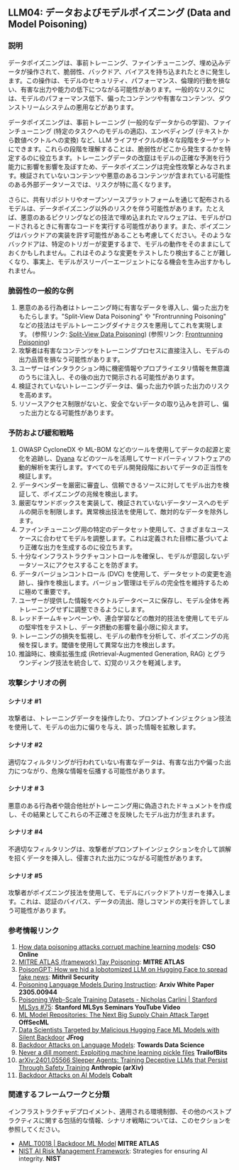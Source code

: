 ## LLM04: データおよびモデルポイズニング (Data and Model Poisoning)

### 説明

データポイズニングは、事前トレーニング、ファインチューニング、埋め込みデータが操作されて、脆弱性、バックドア、バイアスを持ち込まれたときに発生します。この操作は、モデルのセキュリティ、パフォーマンス、倫理的行動を損ない、有害な出力や能力の低下につながる可能性があります。一般的なリスクには、モデルのパフォーマンス低下、偏ったコンテンツや有害なコンテンツ、ダウンストリームシステムの悪用などがあります。

データポイズニングは、事前トレーニング (一般的なデータからの学習)、ファインチューニング (特定のタスクへのモデルの適応)、エンベディング (テキストから数値ベクトルへの変換) など、LLM ライフサイクルの様々な段階をターゲットにできます。これらの段階を理解することは、脆弱性がどこから発生するかを特定するのに役立ちます。トレーニングデータの改竄はモデルの正確な予測を行う能力に影響を影響を及ぼすため、データポイズニングは完全性攻撃とみなされます。検証されていないコンテンツや悪意のあるコンテンツが含まれている可能性のある外部データソースでは、リスクが特に高くなります。

さらに、共有リポジトリやオープンソースプラットフォームを通じて配布されるモデルは、データポイズニング以外のリスクを伴う可能性があります。たとえば、悪意のあるピクリングなどの技法で埋め込まれたマルウェアは、モデルがロードされるときに有害なコードを実行する可能性があります。また、ポイズニングはバックドアの実装を許す可能性があることも考慮してください。そのようなバックドアは、特定のトリガーが変更するまで、モデルの動作をそのままにしておくかもしれません。これはそのような変更をテストしたり検出することが難しくなり、事実上、モデルがスリーパーエージェントになる機会を生み出すかもしれません。

### 脆弱性の一般的な例

1. 悪意のある行為者はトレーニング時に有害なデータを導入し、偏った出力をもたらします。"Split-View Data Poisoning" や "Frontrunning Poisoning" などの技法はモデルトレーニングダイナミクスを悪用してこれを実現します。
  (参照リンク: [Split-View Data Poisoning](https://github.com/GangGreenTemperTatum/speaking/blob/main/dc604/hacker-summer-camp-23/Ads%20_%20Poisoning%20Web%20Training%20Datasets%20_%20Flow%20Diagram%20-%20Exploit%201%20Split-View%20Data%20Poisoning.jpeg))
  (参照リンク: [Frontrunning Poisoning](https://github.com/GangGreenTemperTatum/speaking/blob/main/dc604/hacker-summer-camp-23/Ads%20_%20Poisoning%20Web%20Training%20Datasets%20_%20Flow%20Diagram%20-%20Exploit%202%20Frontrunning%20Data%20Poisoning.jpeg))
2. 攻撃者は有害なコンテンツをトレーニングプロセスに直接注入し、モデルの出力品質を損なう可能性があります。
3. ユーザーはインタラクション時に機密情報やプロプライエタリ情報を無意識のうちに注入し、その後の出力で開示される可能性があります。
4. 検証されていないトレーニングデータは、偏った出力や誤った出力のリスクを高めます。
5. リソースアクセス制限がないと、安全でないデータの取り込みを許可し、偏った出力となる可能性があります。

### 予防および緩和戦略

1. OWASP CycloneDX や ML-BOM などのツールを使用してデータの起源と変化を追跡し、[Dyana](https://github.com/dreadnode/dyana) などのツールを活用してサードパーティソフトウェアの動的解析を実行します。すべてのモデル開発段階においてデータの正当性を検証します。
2. データベンダーを厳密に審査し、信頼できるソースに対してモデル出力を検証して、ポイズニングの兆候を検出します。
3. 厳密なサンドボックスを実装して、検証されていないデータソースへのモデルの開示を制限します。異常検出技法を使用して、敵対的なデータを除外します。
4. ファインチューニング用の特定のデータセット使用して、さまざまなユースケースに合わせてモデルを調整します。これは定義された目標に基づいてより正確な出力を生成するのに役立ちます。
5. 十分なインフラストラクチャコントロールを確保し、モデルが意図しないデータソースにアクセスすることを防ぎます。
6. データバージョンコントロール (DVC) を使用して、データセットの変更を追跡し、操作を検出します。バージョン管理はモデルの完全性を維持するために極めて重要です。
7. ユーザーが提供した情報をベクトルデータベースに保存し、モデル全体を再トレーニングせずに調整できるようにします。
8. レッドチームキャンペーンや、連合学習などの敵対的技法を使用してモデルの堅牢性をテストし、データ摂動の影響を最小限に抑えます。
9. トレーニングの損失を監視し、モデルの動作を分析して、ポイズニングの兆候を探します。閾値を使用して異常な出力を検出します。
10. 推論時に、検索拡張生成 (Retrieval-Augmented Generation, RAG) とグラウンディング技法を統合して、幻覚のリスクを軽減します。

### 攻撃シナリオの例

#### シナリオ #1
  攻撃者は、トレーニングデータを操作したり、プロンプトインジェクション技法を使用して、モデルの出力に偏りを与え、誤った情報を拡散します。
#### シナリオ #2
  適切なフィルタリングが行われていない有害なデータは、有害な出力や偏った出力につながり、危険な情報を伝播する可能性があります。
#### シナリオ # 3
  悪意のある行為者や競合他社がトレーニング用に偽造されたドキュメントを作成し、その結果としてこれらの不正確さを反映したモデル出力が生まれます。
#### シナリオ #4
  不適切なフィルタリングは、攻撃者がプロンプトインジェクションを介して誤解を招くデータを挿入し、侵害された出力につながる可能性があります。
#### シナリオ #5
  攻撃者がポイズニング技法を使用して、モデルにバックドアトリガーを挿入します。これは、認証のバイパス、データの流出、隠しコマンドの実行を許してしまう可能性があります。

### 参考情報リンク

1. [How data poisoning attacks corrupt machine learning models](https://www.csoonline.com/article/3613932/how-data-poisoning-attacks-corrupt-machine-learning-models.html): **CSO Online**
2. [MITRE ATLAS (framework) Tay Poisoning](https://atlas.mitre.org/studies/AML.CS0009/): **MITRE ATLAS**
3. [PoisonGPT: How we hid a lobotomized LLM on Hugging Face to spread fake news](https://blog.mithrilsecurity.io/poisongpt-how-we-hid-a-lobotomized-llm-on-hugging-face-to-spread-fake-news/): **Mithril Security**
4. [Poisoning Language Models During Instruction](https://arxiv.org/abs/2305.00944): **Arxiv White Paper 2305.00944**
5. [Poisoning Web-Scale Training Datasets - Nicholas Carlini | Stanford MLSys #75](https://www.youtube.com/watch?v=h9jf1ikcGyk): **Stanford MLSys Seminars YouTube Video**
6. [ML Model Repositories: The Next Big Supply Chain Attack Target](https://www.darkreading.com/cloud-security/ml-model-repositories-next-big-supply-chain-attack-target) **OffSecML**
7. [Data Scientists Targeted by Malicious Hugging Face ML Models with Silent Backdoor](https://jfrog.com/blog/data-scientists-targeted-by-malicious-hugging-face-ml-models-with-silent-backdoor/) **JFrog**
8. [Backdoor Attacks on Language Models](https://towardsdatascience.com/backdoor-attacks-on-language-models-can-we-trust-our-models-weights-73108f9dcb1f): **Towards Data Science**
9. [Never a dill moment: Exploiting machine learning pickle files](https://blog.trailofbits.com/2021/03/15/never-a-dill-moment-exploiting-machine-learning-pickle-files/) **TrailofBits**
10. [arXiv:2401.05566 Sleeper Agents: Training Deceptive LLMs that Persist Through Safety Training](https://www.anthropic.com/news/sleeper-agents-training-deceptive-llms-that-persist-through-safety-training) **Anthropic (arXiv)**
11. [Backdoor Attacks on AI Models](https://www.cobalt.io/blog/backdoor-attacks-on-ai-models) **Cobalt**

### 関連するフレームワークと分類

インフラストラクチャデプロイメント、適用される環境制御、その他のベストプラクティスに関する包括的な情報、シナリオ戦略については、このセクションを参照してください。

- [AML.T0018 | Backdoor ML Model](https://atlas.mitre.org/techniques/AML.T0018) **MITRE ATLAS**
- [NIST AI Risk Management Framework](https://www.nist.gov/itl/ai-risk-management-framework): Strategies for ensuring AI integrity. **NIST**
